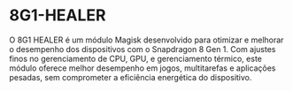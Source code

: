 # 8G1-HEALER
O 8G1 HEALER é um módulo Magisk desenvolvido para otimizar e melhorar o desempenho dos dispositivos com o Snapdragon 8 Gen 1. Com ajustes finos no gerenciamento de CPU, GPU, e gerenciamento térmico, este módulo oferece melhor desempenho em jogos, multitarefas e aplicações pesadas, sem comprometer a eficiência energética do dispositivo.
